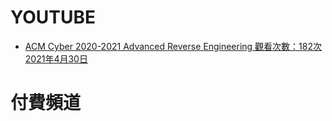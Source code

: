 # YOUTUBE
- [ACM Cyber 2020-2021  Advanced Reverse Engineering 觀看次數：182次  2021年4月30日](https://www.youtube.com/watch?v=lrLXpLXsFKA)

# 付費頻道
